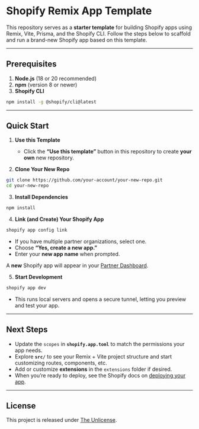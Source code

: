 # Shopify Remix App Template

This repository serves as a **starter template** for building Shopify apps using Remix, Vite, Prisma, and the Shopify CLI. Follow the steps below to scaffold and run a brand-new Shopify app based on this template.

---

## Prerequisites

1. **Node.js** (18 or 20 recommended)  
2. **npm** (version 8 or newer)  
3. **Shopify CLI**  

```bash
npm install -g @shopify/cli@latest
```

---

## Quick Start

1. **Use this Template**  
   - Click the **“Use this template”** button in this repository to create **your own** new repository.

2. **Clone Your New Repo**  

```bash
git clone https://github.com/your-account/your-new-repo.git 
cd your-new-repo
```

3. **Install Dependencies**  

```bash
npm install
```

4. **Link (and Create) Your Shopify App**

```bash
shopify app config link
```

- If you have multiple partner organizations, select one.  
- Choose **“Yes, create a new app.”**  
- Enter your **new app name** when prompted.  

A **new** Shopify app will appear in your [Partner Dashboard](https://partners.shopify.com/).

5. **Start Development**

```bash
shopify app dev
```

- This runs local servers and opens a secure tunnel, letting you preview and test your app.

---

## Next Steps

- Update the `scopes` in **`shopify.app.toml`** to match the permissions your app needs.  
- Explore **`src/`** to see your Remix + Vite project structure and start customizing routes, components, etc.  
- Add or customize **extensions** in the `extensions` folder if desired.  
- When you’re ready to deploy, see the Shopify docs on [deploying your app](https://shopify.dev/docs/apps).

---

## License

This project is released under [The Unlicense](https://unlicense.org/).
